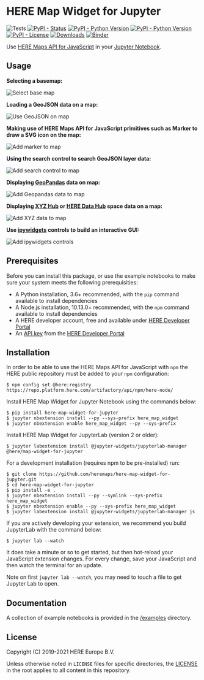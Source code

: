 # HERE Map Widget for Jupyter

![Tests](https://github.com/heremaps/here-map-widget-for-jupyter/workflows/Tests/badge.svg)
[![PyPI - Status](https://img.shields.io/pypi/status/here-map-widget-for-jupyter)](https://pypi.org/project/here-map-widget-for-jupyter/)
[![PyPI - Python Version](https://img.shields.io/pypi/v/here-map-widget-for-jupyter.svg?logo=pypi)](https://pypi.org/project/here-map-widget-for-jupyter/)
[![PyPI - Python Version](https://img.shields.io/pypi/pyversions/here-map-widget-for-jupyter)](https://pypi.org/project/here-map-widget-for-jupyter/)
[![PyPI - License](https://img.shields.io/pypi/l/here-map-widget-for-jupyter)](https://pypi.org/project/here-map-widget-for-jupyter/)
[![Downloads](https://pepy.tech/badge/here-map-widget-for-jupyter)](https://pepy.tech/project/here-map-widget-for-jupyter)
[![Binder](https://mybinder.org/badge_logo.svg)](https://mybinder.org/v2/gh/heremaps/here-map-widget-for-jupyter/master?urlpath=lab/tree/examples)

Use [HERE Maps API for JavaScript](https://developer.here.com/develop/javascript-api) in your [Jupyter Notebook](https://jupyter.org/).

## Usage

**Selecting a basemap:**

![Select base map](https://github.com/heremaps/here-map-widget-for-jupyter/raw/master/images/basemaps.gif)

**Loading a GeoJSON data on a map:**

![Use GeoJSON on map](https://github.com/heremaps/here-map-widget-for-jupyter/raw/master/images/geojson.gif)

**Making use of HERE Maps API for JavaScript primitives such as Marker to draw a SVG icon on the map:**

![Add marker to map](https://github.com/heremaps/here-map-widget-for-jupyter/raw/master/images/marker.gif)

**Using the search control to search GeoJSON layer data:**

![Add search control to map](https://github.com/heremaps/here-map-widget-for-jupyter/raw/master/images/search-control.gif)

**Displaying [GeoPandas](https://geopandas.org/) data on map:**

![Add Geopandas data to map](https://github.com/heremaps/here-map-widget-for-jupyter/raw/master/images/geo-pandas.gif)

**Displaying [XYZ Hub](https://github.com/heremaps/xyz-hub) or [HERE Data Hub](https://developer.here.com/products/data-hub) space data on a map:**

![Add XYZ data to map](https://github.com/heremaps/here-map-widget-for-jupyter/raw/master/images/xyz.gif)

**Use [ipywidgets](https://ipywidgets.readthedocs.io/) controls to build an interactive GUI:**

![Add ipywidgets controls](https://github.com/heremaps/here-map-widget-for-jupyter/raw/master/images/widget-control.gif)

## Prerequisites

Before you can install this package, or use the example notebooks to make sure your system meets the following prerequisities:

- A Python installation, 3.6+ recommended, with the `pip` command available to install dependencies
- A Node.js installation, 10.13.0+ recommended,  with the `npm` command available to install dependencies
- A HERE developer account, free and available under [HERE Developer Portal](https://developer.here.com)
- An [API key](https://developer.here.com/documentation/identity-access-management/dev_guide/topics/dev-apikey.html) from the [HERE Developer Portal](https://developer.here.com)

## Installation

In order to be able to use the HERE Maps API for JavaScript with `npm` the HERE public repository must be added to your `npm` configuration:

    $ npm config set @here:registry https://repo.platform.here.com/artifactory/api/npm/here-node/
    
Install HERE Map Widget for Jupyter Notebook using the commands below:

    $ pip install here-map-widget-for-jupyter
    $ jupyter nbextension install --py --sys-prefix here_map_widget
    $ jupyter nbextension enable here_map_widget --py --sys-prefix

Install HERE Map Widget for JupyterLab (version 2 or older):

    $ jupyter labextension install @jupyter-widgets/jupyterlab-manager @here/map-widget-for-jupyter


For a development installation (requires npm to be pre-installed) run:

    $ git clone https://github.com/heremaps/here-map-widget-for-jupyter.git
    $ cd here-map-widget-for-jupyter
    $ pip install -e .
    $ jupyter nbextension install --py --symlink --sys-prefix here_map_widget
    $ jupyter nbextension enable --py --sys-prefix here_map_widget
    $ jupyter labextension install @jupyter-widgets/jupyterlab-manager js

If you are actively developing your extension, we recommend you build JupyterLab with the command below:

    $ jupyter lab --watch

It does take a minute or so to get started, but then hot-reload your JavaScript extension changes.
For every change, save your JavaScript and then watch the terminal for an update.

Note on first `jupyter lab --watch`, you may need to touch a file to get Jupyter Lab to open.

## Documentation

A collection of example notebooks is provided in the [/examples](./examples) directory.

## License

Copyright (C) 2019-2021 HERE Europe B.V.

Unless otherwise noted in `LICENSE` files for specific directories, the [LICENSE](LICENSE) in the root applies to all content in this repository.
